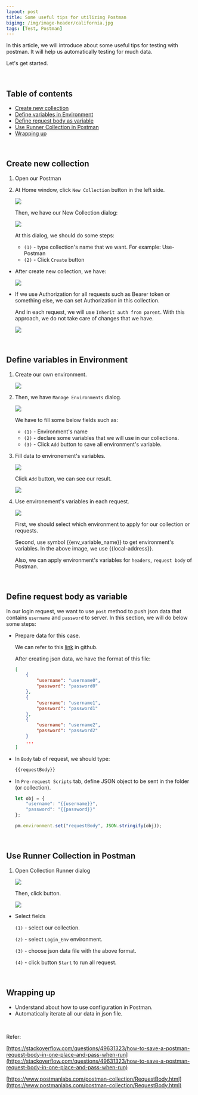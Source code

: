 ```yaml
---
layout: post
title: Some useful tips for utilizing Postman
bigimg: /img/image-header/california.jpg
tags: [Test, Postman]
---
```


In this article, we will introduce about some useful tips for testing with postman. It will help us automatically testing for much data.

Let's get started.

<br>

## Table of contents
- [Create new collection](#create-new-collection)
- [Define variables in Environment](#define-variables-in-environment)
- [Define request body as variable](#define-request-body-as-variable)
- [Use Runner Collection in Postman](#use-runner-collection-in-postman)
- [Wrapping up](#wrapping-up)


<br>

## Create new collection
1. Open our Postman 

2. At Home window, click ```New Collection``` button in the left side.

    ![](../img/Postman/1-create-new-collection.png)

    Then, we have our New Collection dialog:

    ![](../img/Postman/4-Open-New-Collection-Dialog.png)

    At this dialog, we should do some steps:
    - ```(1)``` - type collection's name that we want. For example: Use-Postman
    - ```(2)``` - Click ```Create``` button

- After create new collection, we have:

    ![](../img/Postman/5-Result-create-new-collection.png)

- If we use Authorization for all requests such as Bearer token or something else, we can set Authorization in this collection.

    And in each request, we will use ```Inherit auth from parent```. With this approach, we do not take care of changes that we have.

    ![](../img/Postman/6-Use-Inherit-auth-from-parent-in-each-request.png)

<br>

## Define variables in Environment
1. Create our own environment.

    ![](../img/Postman/7-create-environment.png)

2. Then, we have ```Manage Environments``` dialog.

    ![](../img/Postman/8-manage-env-dialog.png)

    We have to fill some below fields such as:
    - ```(1)``` - Environment's name
    - ```(2)``` - declare some variables that we will use in our collections.
    - ```(3)``` - Click ```Add``` button to save all environment's variable.

3. Fill data to environement's variables.

    ![](../img/Postman/9-fill-data-env-variables.png)

    Click ```Add``` button, we can see our result.

    ![](../img/Postman/10-result-env-variables.png)

4. Use environement's variables in each request.

    ![](../img/Postman/11-Use-env-variables-in-requests.png)

    First, we should select which environment to apply for our collection or requests.

    Second, use symbol {{env_variable_name}} to get environment's variables. In the above image, we use {{local-address}}.

    Also, we can apply environment's variables for ```headers```, ```request body``` of Postman.

<br>

## Define request body as variable
In our login request, we want to use ```post``` method to push json data that contains ```username``` and ```password``` to server. In this section, we will do below some steps:
- Prepare data for this case.

    We can refer to this [link](https://github.com/DucManhPhan/Learn-Nodejs/tree/master/pratice-common-node-modules/src/file/template-file) in github.

    After creating json data, we have the format of this file:

    ```json
    [
        {
            "username": "username0",
            "password": "password0"
        },
        {
            "username": "username1",
            "password": "password1"
        },
        {
            "username": "username2",
            "password": "password2"
        }
        ...
    ]
    ```

- In ```Body``` tab of request, we should type:

    ```javascript
    {{requestBody}}
    ```

- In ```Pre-request Scripts``` tab, define JSON object to be sent in the folder (or collection).

    ```javascript
    let obj = {
        "username": "{{username}}",
        "password": "{{password}}"
    };

    pm.environment.set("requestBody", JSON.stringify(obj));
    ```

<br>

## Use Runner Collection in Postman
1. Open Collection Runner dialog

    ![](../img/Postman/2-choose-Runner-Collection.png)

    Then, click button.

    ![](../img/Postman/3-Collection-Runner-Dialog.png)

- Select fields

    ```(1)``` - select our collection.

    ```(2)``` - select ```Login_Env``` environment.

    ```(3)``` - choose json data file with the above format.

    ```(4)``` - click button ```Start``` to run all request.

<br>

## Wrapping up
- Understand about how to use configuration in Postman.
- Automatically iterate all our data in json file.

<br>

Refer:

[https://stackoverflow.com/questions/49631323/how-to-save-a-postman-request-body-in-one-place-and-pass-when-run](https://stackoverflow.com/questions/49631323/how-to-save-a-postman-request-body-in-one-place-and-pass-when-run)

[https://www.postmanlabs.com/postman-collection/RequestBody.html](https://www.postmanlabs.com/postman-collection/RequestBody.html)